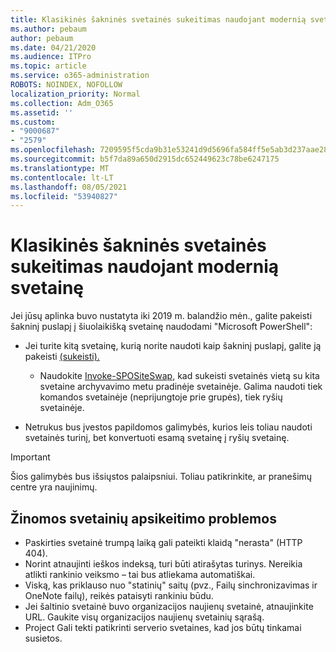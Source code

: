 ```yaml
---
title: Klasikinės šakninės svetainės sukeitimas naudojant modernią svetainę
ms.author: pebaum
author: pebaum
ms.date: 04/21/2020
ms.audience: ITPro
ms.topic: article
ms.service: o365-administration
ROBOTS: NOINDEX, NOFOLLOW
localization_priority: Normal
ms.collection: Adm_O365
ms.assetid: ''
ms.custom:
- "9000687"
- "2579"
ms.openlocfilehash: 7209595f5cda9b31e53241d9d5696fa584ff5e5ab3d237aae28542bf7aec9398
ms.sourcegitcommit: b5f7da89a650d2915dc652449623c78be6247175
ms.translationtype: MT
ms.contentlocale: lt-LT
ms.lasthandoff: 08/05/2021
ms.locfileid: "53940827"
---
```

# <a name="swap-your-classic-root-site-with-a-modern-site"></a>Klasikinės šakninės svetainės sukeitimas naudojant modernią svetainę

Jei jūsų aplinka buvo nustatyta iki 2019 m. balandžio mėn., galite pakeisti šakninį puslapį į šiuolaikišką svetainę naudodami "Microsoft PowerShell":

- Jei turite kitą svetainę, kurią norite naudoti kaip šakninį puslapį, galite ją pakeisti [(sukeisti).](https://docs.microsoft.com/sharepoint/modern-root-site) 
    - Naudokite [Invoke-SPOSiteSwap,](https://docs.microsoft.com/powershell/module/sharepoint-online/invoke-spositeswap?view=sharepoint-ps) kad sukeisti svetainės vietą su kita svetaine archyvavimo metu pradinėje svetainėje. Galima naudoti tiek komandos svetainėje (neprijungtoje prie grupės), tiek ryšių svetainėje. 

- Netrukus bus įvestos papildomos galimybės, kurios leis toliau naudoti svetainės turinį, bet konvertuoti esamą svetainę į ryšių svetainę. 
>[!Important]
>Šios galimybės bus išsiųstos palaipsniui. Toliau patikrinkite, ar pranešimų centre yra naujinimų. 

## <a name="known-issues-with-swapping-sites"></a>Žinomos svetainių apsikeitimo problemos

- Paskirties svetainė trumpą laiką gali pateikti klaidą "nerasta" (HTTP 404).
- Norint atnaujinti ieškos indeksą, turi būti atirašytas turinys. Nereikia atlikti rankinio veiksmo – tai bus atliekama automatiškai.
- Viską, kas priklauso nuo "statinių" saitų (pvz., Failų sinchronizavimas ir OneNote failų), reikės pataisyti rankiniu būdu.
- Jei šaltinio svetainė buvo organizacijos naujienų svetainė, atnaujinkite URL. Gaukite visų organizacijos naujienų svetainių sąrašą.
- Project Gali tekti patikrinti serverio svetaines, kad jos būtų tinkamai susietos.
